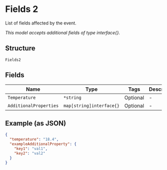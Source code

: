 
# Fields 2

List of fields affected by the event.

*This model accepts additional fields of type interface{}.*

## Structure

`Fields2`

## Fields

| Name | Type | Tags | Description |
|  --- | --- | --- | --- |
| `Temperature` | `*string` | Optional | - |
| `AdditionalProperties` | `map[string]interface{}` | Optional | - |

## Example (as JSON)

```json
{
  "temperature": "18.4",
  "exampleAdditionalProperty": {
    "key1": "val1",
    "key2": "val2"
  }
}
```

